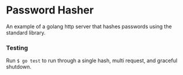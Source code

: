 # Password Hasher
An example of a golang http server that hashes passwords using the standard library.

### Testing
Run `$ go test` to run through a single hash, multi request, and graceful shutdown.
